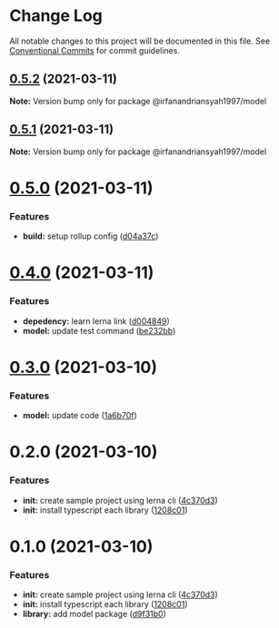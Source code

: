 # Change Log

All notable changes to this project will be documented in this file.
See [Conventional Commits](https://conventionalcommits.org) for commit guidelines.

## [0.5.2](https://github.com/irfanandriansyah1997/lerna/compare/@irfanandriansyah1997/model@0.5.1...@irfanandriansyah1997/model@0.5.2) (2021-03-11)

**Note:** Version bump only for package @irfanandriansyah1997/model





## [0.5.1](https://github.com/irfanandriansyah1997/lerna/compare/@irfanandriansyah1997/model@0.5.0...@irfanandriansyah1997/model@0.5.1) (2021-03-11)

**Note:** Version bump only for package @irfanandriansyah1997/model





# [0.5.0](https://github.com/irfanandriansyah1997/lerna/compare/@irfanandriansyah1997/model@0.4.0...@irfanandriansyah1997/model@0.5.0) (2021-03-11)


### Features

* **build:** setup rollup config ([d04a37c](https://github.com/irfanandriansyah1997/lerna/commit/d04a37c634fe958352f03746d1afd4acb524cf87))





# [0.4.0](https://github.com/irfanandriansyah1997/lerna/compare/@irfanandriansyah1997/model@0.3.0...@irfanandriansyah1997/model@0.4.0) (2021-03-11)


### Features

* **depedency:** learn lerna link ([d004849](https://github.com/irfanandriansyah1997/lerna/commit/d0048496e8689207d809e5a407818af76d274237))
* **model:** update test command ([be232bb](https://github.com/irfanandriansyah1997/lerna/commit/be232bb81c3f2eb990f56533960d3ca28fae9436))





# [0.3.0](https://github.com/irfanandriansyah1997/lerna/compare/@irfanandriansyah1997/model@0.2.0...@irfanandriansyah1997/model@0.3.0) (2021-03-10)


### Features

* **model:** update code ([1a6b70f](https://github.com/irfanandriansyah1997/lerna/commit/1a6b70fa6d450fec18a7f875d7c70f8ed0a2ce42))





# 0.2.0 (2021-03-10)


### Features

* **init:** create sample project using lerna cli ([4c370d3](https://github.com/irfanandriansyah1997/lerna/commit/4c370d31166b951eaf7fa6b000795482a902865d))
* **init:** install typescript each library ([1208c01](https://github.com/irfanandriansyah1997/lerna/commit/1208c01fdb408b15a729b28acecd6fdf6196c635))





# 0.1.0 (2021-03-10)


### Features

* **init:** create sample project using lerna cli ([4c370d3](https://github.com/irfanandriansyah1997/lerna/commit/4c370d31166b951eaf7fa6b000795482a902865d))
* **init:** install typescript each library ([1208c01](https://github.com/irfanandriansyah1997/lerna/commit/1208c01fdb408b15a729b28acecd6fdf6196c635))
* **library:** add model package ([d9f31b0](https://github.com/irfanandriansyah1997/lerna/commit/d9f31b0d90d274f91658b1ab2af7b429dfa35e75))
